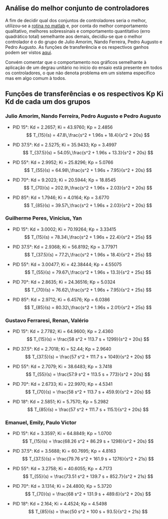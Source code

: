 

## Análise do melhor conjunto de controladores
A fim de decidir qual dos conjuntos de controladores seria o melhor, utilizou-se a [rotina no matlab](../lab-4/dados/analise.m) e, por conta do melhor comportamento qualitativo, melhores sobressinais e comportamento quantitativo (erro quadrático total) semelhante aos demais, decidiu-se que o melhor controlador é o do grupo de Julio Amorim, Nando Ferreira, Pedro Augusto e Pedro Augusto. As funções de transferência e os respectivos ganhos podem ser vistos [aqui](#julio-amorim-nando-ferreira-pedro-augusto-e-pedro-augusto).

Convém comentar que o comportamento nos gráficos semelhante à aplicação de um degrau unitário no início do ensaio está presente em todos os controladores, o que não denota problema em um sistema específico mas em algo comum à todos.


## Funções de transferências e os respectivos Kp Ki Kd de cada um dos grupos

### Julio Amorim, Nando Ferreira, Pedro Augusto e Pedro Augusto
- PID 15°: Kd = 2.2657; Ki = 43.9760; Kp = 2.4856
  $$ T_{15}(s) = 47.8\,\frac{s^2 + 1.96s + 18.4}{s^2 + 20s} $$

- PID 37.5°: Kd = 2.5275; Ki = 35.9433; Kp = 3.4997
  $$ T_{37.5}(s) = 54.05\,\frac{s^2 + 1.96s + 13.3}{s^2 + 20s} $$

- PID 55°: Kd = 2.9952; Ki = 25.8296; Kp = 5.0766
  $$ T_{55}(s) = 64.98\,\frac{s^2 + 1.96s + 7.95}{s^2 + 20s} $$

- PID 70°: Kd = 9.2023; Ki = 20.5944; Kp = 18.8545
  $$ T_{70}(s) = 202.9\,\frac{s^2 + 1.96s + 2.03}{s^2 + 20s} $$

- PID 85°: Kd = 1.7946; Ki = 4.0164; Kp = 3.6770
  $$ T_{85}(s) = 39.57\,\frac{s^2 + 1.96s + 2.03}{s^2 + 20s} $$


### Guilherme Peres, Vinicius, Yan
- PID 15°: Kd = 3.0002; Ki = 70.19264; Kp = 3.33415
  $$ T_{15}(s) = 78.34\,\frac{s^2 + 1.96s + 22.4}{s^2 + 25s} $$


- PID 37.5°: Kd = 2.9368; Ki = 56.8192; Kp = 3.77971
  $$ T_{37.5}(s) = 77.2\,\frac{s^2 + 1.96s + 18.4}{s^2 + 25s} $$

- PID 55°: Kd = 3.00477; Ki = 42.38444; Kp = 4.55075
  $$ T_{55}(s) = 79.67\,\frac{s^2 + 1.96s + 13.3}{s^2 + 25s} $$

- PID 70°: Kd = 2.8635; Ki = 24.36516; Kp = 5.0324
  $$ T_{70}(s) = 76.62\,\frac{s^2 + 1.96s + 7.95}{s^2 + 25s} $$

- PID 85°: Kd = 2.9712; Ki = 6.4576; Kp = 6.0386
  $$ T_{85}(s) = 80.32\,\frac{s^2 + 1.96s + 2.01}{s^2 + 25s} $$


### Gustavo Ferraresi, Renan, Valério
- PID 15°: Kd = 2.7782; Ki = 64.9600; Kp = 2.4360
  $$ T_{15}(s) = \frac{58 s^2 + 113.7 s + 1299}{s^2 + 20s} $$

- PID 37.5°: Kd = 2.7018; Ki = 52.44; Kp = 2.9640
  $$ T_{37.5}(s) = \frac{57 s^2 + 111.7 s + 1049}{s^2 + 20s} $$

- PID 55°: Kd = 2.7079; Ki = 38.6483; Kp = 3.7418
  $$ T_{55}(s) = \frac{57.9 s^2 + 113.5 s + 773}{s^2 + 20s} $$

- PID 70°: Kd = 2.6733; Ki = 22.9970; Kp = 4.5341
  $$ T_{70}(s) = \frac{58 s^2 + 113.7 s + 459.9}{s^2 + 20s} $$

- PID 18°: Kd = 2.5851; Ki = 5.7570; Kp = 5.2982
  $$ T_{85}(s) = \frac{57 s^2 + 111.7 s + 115.1}{s^2 + 20s} $$



### Emanuel, Emily, Paulo Victor
- PID 15°: Kd = 3.3597; Ki = 64.8849; Kp = 1.0700
  $$ T_{15}(s) = \frac{68.26 s^2 + 86.29 s + 1298}{s^2 + 20s} $$

- PID 37.5°: Kd = 3.5688; Ki = 60.7695; Kp = 4.8163
  $$ T_{37.5}(s) = \frac{79.76 s^2 + 161.9 s + 1276}{s^2 + 21s} $$

- PID 55°: Kd = 3.2758; Ki = 40.6055; Kp = 4.7173
  $$ T_{55}(s) = \frac{73.51 s^2 + 139.7 s + 852.7}{s^2 + 21s} $$

- PID 70°: Kd = 3.1314; Ki = 24.4800; Kp = 5.3720
  $$ T_{70}(s) = \frac{68 s^2 + 131.9 s + 489.6}{s^2 + 20s} $$

- PID 18°: Kd = 2.164; Ki = 4.4524; Kp = 4.5498
  $$ T_{85}(s) = \frac{50 s^2 + 100 s + 93.5}{s^2 + 21s} $$
